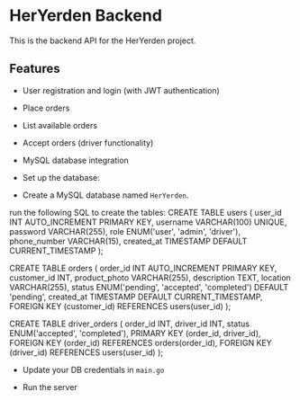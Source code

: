 
# HerYerden Backend

This is the backend API for the HerYerden project.

## Features

- User registration and login (with JWT authentication)
- Place orders
- List available orders
- Accept orders (driver functionality)
- MySQL database integration


- Set up the database:
- Create a MySQL database named `HerYerden`.
  
run the following SQL to create the tables:
 CREATE TABLE users (
    user_id INT AUTO_INCREMENT PRIMARY KEY,
    username VARCHAR(100) UNIQUE,
    password VARCHAR(255),
    role ENUM('user', 'admin', 'driver'),
    phone_number VARCHAR(15),
    created_at TIMESTAMP DEFAULT CURRENT_TIMESTAMP
);

CREATE TABLE orders (
    order_id INT AUTO_INCREMENT PRIMARY KEY,
    customer_id INT,
    product_photo VARCHAR(255),
    description TEXT,
    location VARCHAR(255),
    status ENUM('pending', 'accepted', 'completed') DEFAULT 'pending',
    created_at TIMESTAMP DEFAULT CURRENT_TIMESTAMP,
    FOREIGN KEY (customer_id) REFERENCES users(user_id)
);

CREATE TABLE driver_orders (
    order_id INT,
    driver_id INT,
    status ENUM('accepted', 'completed'),
    PRIMARY KEY (order_id, driver_id),
    FOREIGN KEY (order_id) REFERENCES orders(order_id),
    FOREIGN KEY (driver_id) REFERENCES users(user_id)
); 

- Update your DB credentials in `main.go` 

- Run the server
